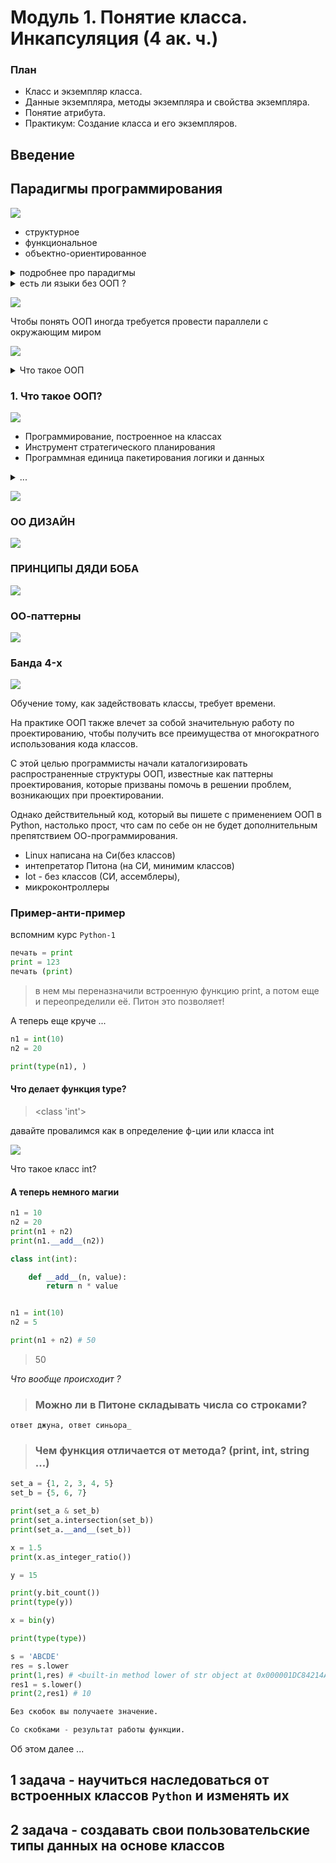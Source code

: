 # Модуль 1. Понятие класса. Инкапсуляция  (4 ак. ч.)

### План

*	Класс и экземпляр класса.
*	Данные экземпляра, методы экземпляра и свойства экземпляра.
*	Понятие атрибута.
*	Практикум: Создание класса и его экземпляров.



## Введение


## Парадигмы программирования

![](img/paradigm.png)

* структурное
* функциональное
* объектно-ориентированное



<details>
<summary>подробнее про парадигмы</summary>

Функциональное программирование открыто в 1936 году, когда Чёрч придумал лямбда-исчисление. 

Первый функциональный язык LISP был создан в 1958 году Джоном МакКарти.

В 1968 году Дейкстра понял, что `goto` – это зло, и программы должны строиться из трёх базовых структур: 

> последовательности, ветвления и цикла

С этого момента появился термин структурное программирования.

Этап активного развития алгоритмических языков. 

До этого языки машиные коды, перфокарты и языки ассемблера,

Концепция ООП зародилась в 1960-x гг. когда. 

Каждая из этих парадигм убирает возможности у программиста, а не добавляет.

Они говорят нам скорее, что нам не нужно делать, чем то, что нам нужно делать.


Но стоит отметить, что вплоть до начала 1990-х программисты могли свободно обходиться без ООП, пока оно не стало доминирующим направлением и внедрено в самый популярный (на тот момент) язык программирования С++. 

Так что же это такое и почему сейчас знать ООП должен каждый, уважающий себя, начинающий программист?

Для нас важно вот что: речь будет идти не просто о классах и объектах, а о том, как концепция классов и объектов реализуется в языке Python. 

Почему это важно? 

Важно потому, что сама по себе тема ООП и, более конкретно, классов и объектов, обычно достаточно сложна для понимания даже для тех, кто имеет опыт программирования. 

А в случае с языком Python проблемы, скорее всего, возникнут не только у новичков, но и у программистов, знакомых с методами ООП на примере таких языков, как C++, Java или С#.

С другой стороны ООП в Python достаточно проста понимания.

Для тех, кто знаком с другими объектно-ориентированными языками: в `Python` класс сам является объектом. 

Это  обстоятельство имеет весьма далеко идущие последствия.

Более того, как мы уже знаем, переменные в `Python` не объявляются, а вводятся в программу путем присваивания значения. 

Это же правило остается справедливым при работе с классами и объектами. 

Отсюда получается, что процедура объявления полей, стандартная для многих языков программирования, в `Python` просто теряет смысл. 

Аналогично, многие привычные (по языкам программирования С++, Java и С#) в ООП моменты окажутся чуждыми для языка `Python`. 

Короче говоря, в магии и экзотике недостатка не будет.

</details> 


<details>
<summary>есть ли языки без ООП ?</summary>
🔹 CИ (без плюсов)

🔹 Pascal

🔹 Fortran

🔹 Cobol

🔹 Ассемблер

🔹 Rust

🔹 VBS
</details> 




![](img/oop-2.jpg)


Чтобы понять ООП иногда требуется провести параллели с окружающим миром 

![](img/oop-3.jpg)


<details>
<summary>Что такое ООП</summary>
Что такое ООП? Это такой стиль написания программы, при котором её отдельные компоненты представляются нам объектами из окружающего нас мира.

Самым удачным примером является реализация знакомой всем видеоигры, где волк ловит яйца. В этой игре сущностей, которыми приходится оперировать всего несколько:

🔹 Волк

🔹 Яйцо

🔹 Стойка, по которой катится яйцо


Представьте, что с точки зрения написания программы каждая из этих сущностей обладает своим "чертежом", по которому она создается. 

Чертеж вы создаёте единожды для каждой сущности, а дальше клепаете по ним столько объектов, сколько вам угодно!

Те, кто не знаком с искусством разработки могут удивиться, но во многом именно так и создаются современные видеоигры!
</details>



### 1. Что такое ООП?

![](img/oop-1.png)

- Программирование, построенное на классах
- Инструмент стратегического планирования
- Программная единица пакетирования логики и данных

<details>
<summary>...</summary>

* ООП — эффективный способ программирования, который предусматривает разложение кода на составляющие с целью минимизации избыточности и написания новых программ путем настройки существующего кода, а не его изменения на месте

* ООП — это одна из парадигм разработки, подразумевающая организацию программного кода, ориентируясь на данные и объекты, а не на функции и логические структуры.

* ООП — методология или стиль программирования на основе описания типов/моделей предметной области и их взаимодействия, представленных порождением из прототипов или как экземпляры классов, которые образуют иерархию наследования
</details>


![](img/oop-3.png)



### ОО ДИЗАЙН 

![](img/oo-design.png)

### ПРИНЦИПЫ ДЯДИ БОБА

![](img/bob.png)

### ОО-паттерны
![](img/oo-patterns.png)

### Банда 4-x

![](img/banda-4.png)


Обучение тому, как задействовать классы, требует времени. 

На практике ООП также влечет за собой значительную
работу по проектированию, чтобы получить все преимущества от многократного использования кода классов. 

С этой целью программисты начали каталогизировать распространенные структуры ООП, известные как паттерны проектирования, которые призваны помочь в решении проблем, возникающих при проектировании. 

Однако действительный код, который вы пишете с применением ООП в Python, настолько прост, что сам по себе он не будет дополнительным препятствием ОО-программирования.

* Linux написана на Си(без классов)
* интепретатор Питона (на СИ, минимим классов)
* Iot - без классов (СИ, ассемблеры),
* микроконтроллеры

### Пример-анти-пример 

вспомним курс `Python-1`

```python
печать = print
print = 123
печать (print)
```

> в нем мы переназначили встроенную функцию print, а потом еще и переопределили её. Питон это позволяет!

А теперь еще круче ... 

```python
n1 = int(10)
n2 = 20

print(type(n1), )
```

#### Что делает функция type?

> <class 'int'>

давайте провалимся как в определение ф-ции или класса int

![](img/__add__.png)

Что такое класс int?

#### А теперь немного магии

```python
n1 = 10
n2 = 20
print(n1 + n2)
print(n1.__add__(n2))
```


```python
class int(int):

    def __add__(n, value):
        return n * value


n1 = int(10)
n2 = 5

print(n1 + n2) # 50
```
> 50 

_Что вообще происходит ?_

> ###  Можно ли в Питоне складывать числа со строками?

```
ответ джуна, ответ синьора_
```

> ###  Чем функция отличается от метода? (print, int, string ...)

```python
set_a = {1, 2, 3, 4, 5}
set_b = {5, 6, 7}

print(set_a & set_b)
print(set_a.intersection(set_b))
print(set_a.__and__(set_b))
```



```python
x = 1.5
print(x.as_integer_ratio())

y = 15

print(y.bit_count())
print(type(y))

x = bin(y)
```



```python
print(type(type))

s = 'ABCDE'
res = s.lower
print(1,res) # <built-in method lower of str object at 0x000001DC84214AF0>
res1 = s.lower()
print(2,res1) # 10

Без скобок вы получаете значение.

Со скобками - результат работы функции.

```
Об этом далее ...  

## 1 задача - научиться наследоваться от встроенных классов `Python` и изменять их
## 2 задача - создавать свои пользовательские типы данных на основе классов
